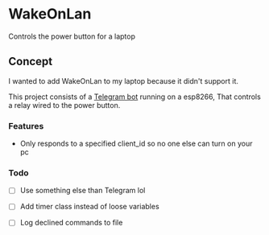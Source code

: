 # WakeOnLan
Controls the power button for a laptop

## Concept
I wanted to add WakeOnLan to my laptop because it didn't support it.

This project consists of a [Telegram bot](https://github.com/witnessmenow/Universal-Arduino-Telegram-Bot) running on a esp8266,
That controls a relay wired to the power button.



### Features
- Only responds to a specified client_id so no one else can turn on your pc



### Todo
- [ ] Use something else than Telegram lol
- [ ] Add timer class instead of loose variables
- [ ] Log declined commands to file

